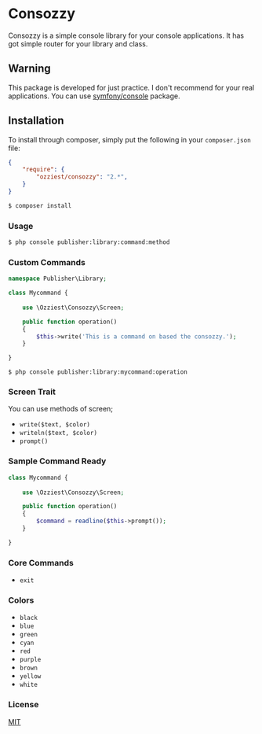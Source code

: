 Consozzy
========

Consozzy is a simple console library for your console applications. It has got simple router for your library and class. 

## Warning 

This package is developed for just practice. I don't recommend for your real applications. You can use [symfony/console](http://symfony.com/doc/current/components/console/introduction.html) package.

## Installation

To install through composer, simply put the following in your `composer.json` file:

```json
{
    "require": {
        "ozziest/consozzy": "2.*",
    }
}
```

```bash 
$ composer install
```

### Usage
```bash
$ php console publisher:library:command:method
```

### Custom Commands

```php 
namespace Publisher\Library;

class Mycommand {
    
    use \Ozziest\Consozzy\Screen;

    public function operation()
    {
        $this->write('This is a command on based the consozzy.');
    }

}
```

```
$ php console publisher:library:mycommand:operation
```

### Screen Trait

You can use methods of screen;

* `write($text, $color)`
* `writeln($text, $color)`
* `prompt()`

### Sample Command Ready 

```php 
class Mycommand {
    
    use \Ozziest\Consozzy\Screen;

    public function operation()
    {
        $command = readline($this->prompt());
    }

}
```

### Core Commands

* `exit`

### Colors

* `black`
* `blue`
* `green`
* `cyan`
* `red`
* `purple`
* `brown`
* `yellow`
* `white`


### License 

[MIT](http://opensource.org/licenses/MIT)


